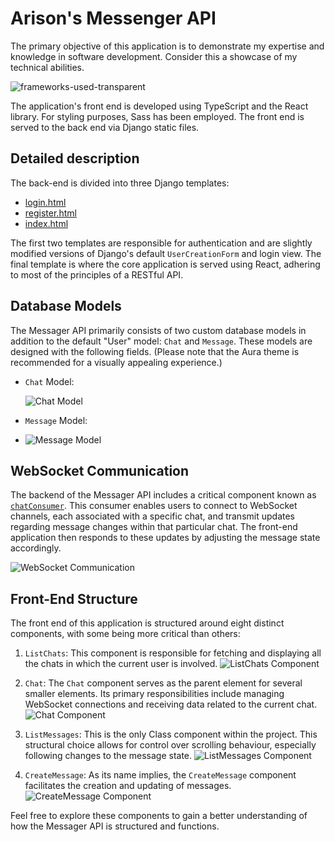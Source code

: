 # Arison's Messenger API

The primary objective of this application is to demonstrate my expertise and knowledge in software development. Consider this a showcase of my technical abilities.

![frameworks-used-transparent](https://github.com/Arison7/MessagerApi/assets/89223744/cc07d2c5-44d8-4923-99af-d6a95ec0979a)

The application's front end is developed using TypeScript and the React library. For styling purposes, Sass has been employed. The front end is served to the back end via Django static files. 

## Detailed description

The back-end is divided into three Django templates:

- [login.html](main/static/templates/registration.login.html)
- [register.html](main/static/templates/registration.register.html)
- [index.html](front-end/public/index.html)

The first two templates are responsible for authentication and are slightly modified versions of Django's default `UserCreationForm` and login view. The final template is where the core application is served using React, adhering to most of the principles of a RESTful API.

## Database Models

The Messager API primarily consists of two custom database models in addition to the default "User" model: `Chat` and `Message`. These models are designed with the following fields. (Please note that the Aura theme is recommended for a visually appealing experience.)

- `Chat` Model:
  
  ![Chat Model](https://github.com/Arison7/MessagerApi/assets/89223744/960672ac-d33c-48ff-a566-845254ff882a)

- `Message` Model:
- 
  ![Message Model](https://github.com/Arison7/MessagerApi/assets/89223744/e35da1c0-dfa1-405f-a8bf-794314f024eb)

## WebSocket Communication

The backend of the Messager API includes a critical component known as [`chatConsumer`](main/consumers.py). This consumer enables users to connect to WebSocket channels, each associated with a specific chat, and transmit updates regarding message changes within that particular chat. The front-end application then responds to these updates by adjusting the message state accordingly.

![WebSocket Communication](https://github.com/Arison7/MessagerApi/assets/89223744/7f0e73b3-253b-4b8d-9abb-55f21c5a4b3b)

## Front-End Structure

The front end of this application is structured around eight distinct components, with some being more critical than others:

1. `ListChats`: This component is responsible for fetching and displaying all the chats in which the current user is involved.
   ![ListChats Component](https://github.com/Arison7/MessagerApi/assets/89223744/8f84d502-5535-464d-aa87-f53c17ff819f)

2. `Chat`: The `Chat` component serves as the parent element for several smaller elements. Its primary responsibilities include managing WebSocket connections and receiving data related to the current chat.
   ![Chat Component](https://github.com/Arison7/MessagerApi/assets/89223744/3367cacf-9071-41ba-b1b6-7535fa95751c)

3. `ListMessages`: This is the only Class component within the project. This structural choice allows for control over scrolling behaviour, especially following changes to the message state.
   ![ListMessages Component](https://github.com/Arison7/MessagerApi/assets/89223744/f3bc9bff-8e7d-4671-b3ce-547fa186d457)

4. `CreateMessage`: As its name implies, the `CreateMessage` component facilitates the creation and updating of messages.
   ![CreateMessage Component](https://github.com/Arison7/MessagerApi/assets/89223744/694ed4db-975c-4d5f-a75f-a621826e3d6c)

Feel free to explore these components to gain a better understanding of how the Messager API is structured and functions.

















